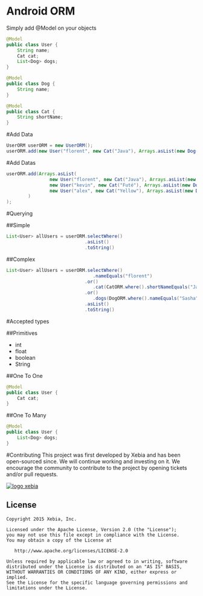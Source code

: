 # Android ORM

Simply add @Model on your objects

```java
@Model
public class User {
    String name;
    Cat cat;
    List<Dog> dogs;
}
```

```java
@Model
public class Dog {
    String name;
}
```

```java
@Model
public class Cat {
    String shortName;
}
```

#Add Data
```java
UserORM userORM = new UserORM();
userORM.add(new User("florent", new Cat("Java"), Arrays.asList(new Dog("Loulou"))));
```

#Add Datas
```java
userORM.add(Arrays.asList(
                new User("florent", new Cat("Java"), Arrays.asList(new Dog("Loulou"))),
                new User("kevin", new Cat("Futé"), Arrays.asList(new Dog("Darty"))),
                new User("alex", new Cat("Yellow"), Arrays.asList(new Dog("Darty"), new Dog("Sasha")))
        )
);
```

#Querying

##Simple
```java  
List<User> allUsers = userORM.selectWhere()
                             .asList()
                             .toString()
```

##Complex

```java  
List<User> allUsers = userORM.selectWhere()
                                .nameEquals("florent")
                             .or()
                                .cat(CatORM.where().shortNameEquals("Java"))
                             .or()
                                .dogs(DogORM.where().nameEquals("Sasha"))
                             .asList()
                             .toString()
```

#Accepted types

##Primitives
- int
- float
- boolean
- String

##One To One

```java
@Model
public class User {
    Cat cat;
}

```

##One To Many

```java
@Model
public class User {
    List<Dog> dogs;
}

```

#Contributing
This project was first developed by Xebia and has been open-sourced since. We will continue working and investing on it.
We encourage the community to contribute to the project by opening tickets and/or pull requests.

[![logo xebia](https://raw.githubusercontent.com/florent37/Android-ORM/master/logo-xebia.jpg)](http://www.xebia.fr/)

License
--------

    Copyright 2015 Xebia, Inc.

    Licensed under the Apache License, Version 2.0 (the "License");
    you may not use this file except in compliance with the License.
    You may obtain a copy of the License at

       http://www.apache.org/licenses/LICENSE-2.0

    Unless required by applicable law or agreed to in writing, software
    distributed under the License is distributed on an "AS IS" BASIS,
    WITHOUT WARRANTIES OR CONDITIONS OF ANY KIND, either express or implied.
    See the License for the specific language governing permissions and
    limitations under the License.

